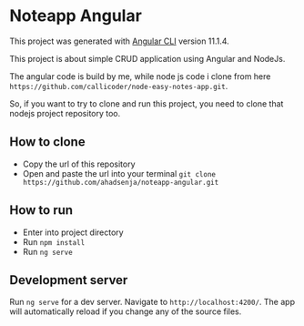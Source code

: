 # Noteapp Angular

This project was generated with [Angular CLI](https://github.com/angular/angular-cli) version 11.1.4.

This project is about simple CRUD application using Angular and NodeJs.

The angular code is build by me,
while node js code i clone from here `https://github.com/callicoder/node-easy-notes-app.git`.

So, if you want to try to clone and run this project, you need to clone that nodejs project repository too.

## How to clone

- Copy the url of this repository
- Open and paste the url into your terminal
  `git clone https://github.com/ahadsenja/noteapp-angular.git`

## How to run

- Enter into project directory
- Run `npm install`
- Run `ng serve`

## Development server

Run `ng serve` for a dev server. 
Navigate to `http://localhost:4200/`. 
The app will automatically reload if you change any of the source files.